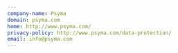 ```yaml
---
company-name: Psyma
domain: psyma.com
home: http://www.psyma.com/
privacy-policy: http://www.psyma.com/data-protection/
email: info@psyma.com
---
```




